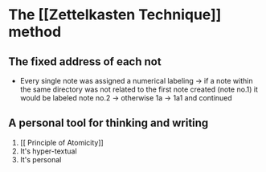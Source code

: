 # The [[Zettelkasten Technique]] method
## The fixed address of each not 
+ Every single note was assigned a numerical labeling -> if a note within the same directory was not related to the first note created  (note no.1) it would be labeled note no.2 -> otherwise 1a -> 1a1 and continued
## A personal tool for thinking and writing
1. [[ Principle of Atomicity]]
2. It's hyper-textual
3. It's personal
